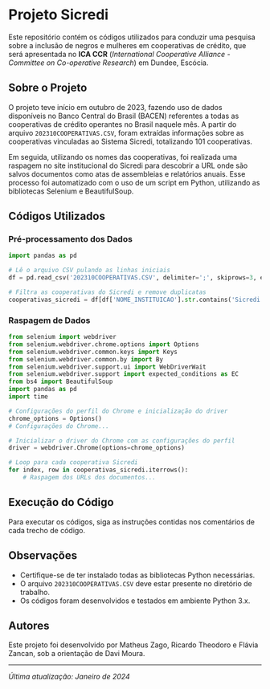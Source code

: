 # Projeto Sicredi

Este repositório contém os códigos utilizados para conduzir uma pesquisa sobre a inclusão de negros e mulheres em cooperativas de crédito, que será apresentada no **ICA CCR** (_International Cooperative Alliance - Committee on Co-operative Research_) em Dundee, Escócia.

## Sobre o Projeto

O projeto teve início em outubro de 2023, fazendo uso de dados disponíveis no Banco Central do Brasil (BACEN) referentes a todas as cooperativas de crédito operantes no Brasil naquele mês. A partir do arquivo `202310COOPERATIVAS.CSV`, foram extraídas informações sobre as cooperativas vinculadas ao Sistema Sicredi, totalizando 101 cooperativas.

Em seguida, utilizando os nomes das cooperativas, foi realizada uma raspagem no site institucional do Sicredi para descobrir a URL onde são salvos documentos como atas de assembleias e relatórios anuais. Esse processo foi automatizado com o uso de um script em Python, utilizando as bibliotecas Selenium e BeautifulSoup.

## Códigos Utilizados

### Pré-processamento dos Dados

```python
import pandas as pd

# Lê o arquivo CSV pulando as linhas iniciais
df = pd.read_csv('202310COOPERATIVAS.CSV', delimiter=';', skiprows=3, encoding='ISO-8859-1')

# Filtra as cooperativas do Sicredi e remove duplicatas
cooperativas_sicredi = df[df['NOME_INSTITUICAO'].str.contains('Sicredi', case=False)].drop_duplicates(subset=['NOME_INSTITUICAO'])
```

### Raspagem de Dados

```python
from selenium import webdriver
from selenium.webdriver.chrome.options import Options
from selenium.webdriver.common.keys import Keys
from selenium.webdriver.common.by import By
from selenium.webdriver.support.ui import WebDriverWait
from selenium.webdriver.support import expected_conditions as EC
from bs4 import BeautifulSoup
import pandas as pd
import time

# Configurações do perfil do Chrome e inicialização do driver
chrome_options = Options()
# Configurações do Chrome...

# Inicializar o driver do Chrome com as configurações do perfil
driver = webdriver.Chrome(options=chrome_options)

# Loop para cada cooperativa Sicredi
for index, row in cooperativas_sicredi.iterrows():
    # Raspagem dos URLs dos documentos...
```

## Execução do Código

Para executar os códigos, siga as instruções contidas nos comentários de cada trecho de código.

## Observações

- Certifique-se de ter instalado todas as bibliotecas Python necessárias.
- O arquivo `202310COOPERATIVAS.CSV` deve estar presente no diretório de trabalho.
- Os códigos foram desenvolvidos e testados em ambiente Python 3.x.

## Autores

Este projeto foi desenvolvido por Matheus Zago, Ricardo Theodoro e Flávia Zancan, sob a orientação de Davi Moura.

---

_Última atualização: Janeiro de 2024_

